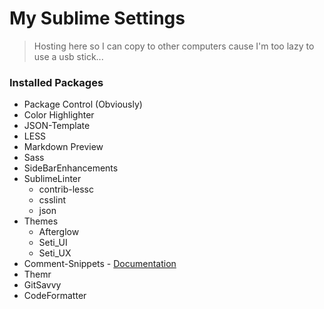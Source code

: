 My Sublime Settings
=======
>Hosting here so I can copy to other computers cause I'm too lazy to use a usb stick...

### Installed Packages

* Package Control (Obviously)
* Color Highlighter
* JSON-Template
* LESS
* Markdown Preview
* Sass
* SideBarEnhancements
* SublimeLinter
  * contrib-lessc
  * csslint
  * json
* Themes
  * Afterglow
  * Seti_UI
  * Seti_UX
* Comment-Snippets - [Documentation](https://packagecontrol.io/packages/Comment-Snippets)
* Themr
* GitSavvy
* CodeFormatter
